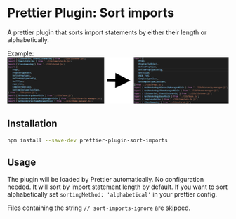 # Prettier Plugin: Sort imports

A prettier plugin that sorts import statements by either their length or alphabetically.

Example:
![](./images/transform.png)

## Installation

```sh
npm install --save-dev prettier-plugin-sort-imports
```

## Usage

The plugin will be loaded by Prettier automatically. No configuration needed. It will sort by import statement length by default. If you want to sort alphabetically set `sortingMethod: 'alphabetical'` in your prettier config.

Files containing the string `// sort-imports-ignore` are skipped.

